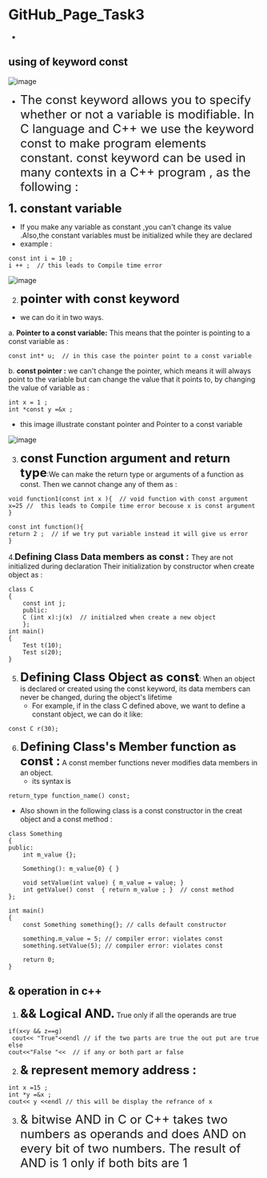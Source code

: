 # GitHub_Page_Task3
- 


## using of keyword const 

![image](https://user-images.githubusercontent.com/93501065/145822193-8e0bfa13-7cda-4af3-9e19-9934daa7dee1.png)
 

- <font size = "5">The const keyword allows you to specify whether or not a variable is modifiable. In C language and C++ we use the keyword const to make program elements constant. 
const keyword can be used in many contexts in a C++ program , as the following :</font>



 <font size ="5">**1. constant variable** </font>
   - If you make any variable as constant ,you can't change its value .Also,the constant variables must be initialized while they are declared
   - example : 
```
const int i = 10 ; 
i ++ ;  // this leads to Compile time error 
```


![image](https://media.geeksforgeeks.org/wp-content/cdn-uploads/Constants-in-C.png)



2.  <font size ="5">**pointer with const keyword** </font>
- we can do it in two ways.

a. **Pointer to a const variable:** This means that the pointer is pointing to a const variable as :
```
const int* u;  // in this case the pointer point to a const variable 
```
b. **const pointer :** we can't change the pointer, which means it will always point to the variable  but can change the value that it points to, by changing the value of variable as :
```
int x = 1 ;
int *const y =&x ;
```

- this image illustrate constant pointer and Pointer to a const variable


![image](https://media.geeksforgeeks.org/wp-content/cdn-uploads/PointersWithConstants-1024x535.png)



3. <font size ="5">**const Function argument and return type**</font>:We can make the return type or arguments of a function as const. Then we cannot change any of them as :

```
void function1(const int x ){  // void function with const argument
x=25 //  this leads to Compile time error becouse x is const argument 
}
```

```
const int function(){
return 2 ;  // if we try put variable instead it will give us error
}
```

4.<font size="4">**Defining Class Data members as const :** </font>They are not initialized during declaration Their initialization by constructor when create object as :
```
class C
{
    const int j;
    public:
    C (int x):j(x)  // initialzed when create a new object 
    };
int main()
{
    Test t(10);
    Test s(20);
}
```

5. <font size = "5" >**Defining Class Object as const**</font>: When an object is declared or created using the const keyword, its data members can never be changed, during the object's lifetime 
   - For example, if in the class C defined above, we want to define a constant object, we can do it like:
```
const C r(30);

```
6. <font size ="5">**Defining Class's Member function as const :**</font> A const member functions never modifies data members in an object.
   - its syntax is 
```
return_type function_name() const;
```
 
 - Also shown in the following class is a const constructor in the creat object and a const method : 

````
class Something
{
public:
    int m_value {};

    Something(): m_value{0} { }

    void setValue(int value) { m_value = value; }
    int getValue() const  { return m_value ; }  // const method 
};

int main()
{
    const Something something{}; // calls default constructor

    something.m_value = 5; // compiler error: violates const
    something.setValue(5); // compiler error: violates const

    return 0;
}
````



## & operation in c++


1. <font size ="5">**&& Logical AND.**</font>  True only if all the operands are true

````
if(x<y && z==g) 
 cout<< "True"<<endl // if the two parts are true the out put are true 
else 
cout<<"False "<<  // if any or both part ar false 

````

2. <font size ="5">**& represent memory address  :**</font>
````
int x =15 ; 
int *y =&x ; 
cout<< y <<endl // this will be display the refrance of x 

````
3. <font size ="5" >  & bitwise AND in C or C++ takes two numbers as operands and does AND on every bit of two numbers. The result of AND is 1 only if both bits are 1</font>

